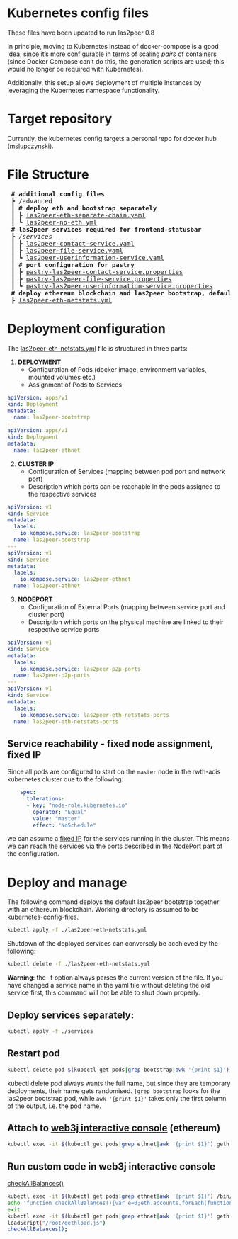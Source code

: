# Kubernetes config files

These files have been updated to run las2peer 0.8

In principle, moving to Kubernetes instead of docker-compose is a good idea, since it’s more configurable in terms of scaling *pairs* of containers (since Docker Compose can’t do this, the generation scripts are used; this would no longer be required with Kubernetes).

Additionally, this setup allows deployment of multiple instances by leveraging the Kubernetes namespace functionality. 

# Target repository
Currently, the kubernetes config targets a personal repo for docker hub ([mslupczynski](https://hub.docker.com/u/mslupczynski)).


# File Structure
<pre>
 <strong># additional config files</strong>
 ┣ /advanced
 ┃ <strong># deploy eth and bootstrap separately</strong>
 ┃ ┣ <a href="advanced/las2peer-eth-separate-chain.yaml">las2peer-eth-separate-chain.yaml</a>
 ┃ ┗ <a href="advanced/las2peer-no-eth.yml">las2peer-no-eth.yml</a>
 <strong># las2peer services required for frontend-statusbar</strong>
 ┣ <em>/services</em>
 ┃ ┣ <a href="services/las2peer-contact-service.yaml">las2peer-contact-service.yaml</a>
 ┃ ┣ <a href="services/las2peer-file-service.yaml">las2peer-file-service.yaml</a>
 ┃ ┗ <a href="services/las2peer-userinformation-service.yaml">las2peer-userinformation-service.yaml</a>
 ┃ <strong># port configuration for pastry</strong>
 ┃ ┣ <a href="services/pastry-las2peer-contact-service.properties">pastry-las2peer-contact-service.properties</a>
 ┃ ┣ <a href="services/pastry-las2peer-file-service.properties">pastry-las2peer-file-service.properties</a>
 ┃ ┗ <a href="services/pastry-las2peer-userinformation-service.properties">pastry-las2peer-userinformation-service.properties</a>
 <strong># deploy ethereum blockchain and las2peer bootstrap, default option</strong>
 ┣ <a href="las2peer-eth-netstats.yml">las2peer-eth-netstats.yml</a>
</pre>

# Deployment configuration

The [las2peer-eth-netstats.yml](las2peer-eth-netstats.yml) file is structured in three parts:
1. **DEPLOYMENT**
    - Configuration of Pods (docker image, environment variables, mounted volumes etc.)
    - Assignment of Pods to Services
```yaml
apiVersion: apps/v1
kind: Deployment
metadata:
  name: las2peer-bootstrap
---
apiVersion: apps/v1
kind: Deployment
metadata:
  name: las2peer-ethnet
```

2. **CLUSTER IP**
    - Configuration of Services (mapping between pod port and network port)
    - Description which ports can be reachable in the pods assigned to the respective services
```yaml
apiVersion: v1
kind: Service
metadata:
  labels:
    io.kompose.service: las2peer-bootstrap
  name: las2peer-bootstrap
---
apiVersion: v1
kind: Service
metadata:
  labels:
    io.kompose.service: las2peer-ethnet
  name: las2peer-ethnet
```

3. **NODEPORT**
    - Configuration of External Ports (mapping between service port and cluster port)
    - Description which ports on the physical machine are linked to their respective service ports

```yaml
apiVersion: v1
kind: Service
metadata:
  labels:
    io.kompose.service: las2peer-p2p-ports
  name: las2peer-p2p-ports
---
apiVersion: v1
kind: Service
metadata:
  labels:
    io.kompose.service: las2peer-eth-netstats-ports
  name: las2peer-eth-netstats-ports
```

## Service reachability - fixed node assignment, fixed IP

Since all pods are configured to start on the ``master`` node in the rwth-acis kubernetes cluster due to the following:
```yaml
    spec:
      tolerations:
      - key: "node-role.kubernetes.io"
        operator: "Equal"
        value: "master"
        effect: "NoSchedule"
```
we can assume a [fixed IP](http://tech4comp.dbis.rwth-aachen.de) for the services running in the cluster.
This means we can reach the services via the ports described in the NodePort part of the configuration.


# Deploy and manage

The following command deploys the default las2peer bootstrap together with an ethereum blockchain. 
Working directory is assumed to be kubernetes-config-files.
```bash
kubectl apply -f ./las2peer-eth-netstats.yml
```

Shutdown of the deployed services can conversely be acchieved by the following: 
```bash
kubectl delete -f ./las2peer-eth-netstats.yml
```
**Warning**: the -f option always parses the current version of the file. If you have changed a service name in the yaml file without deleting the old service first, this command will not be able to shut down properly.

## Deploy services separately:

```bash
kubectl apply -f ./services
```

## Restart pod

```bash
kubectl delete pod $(kubectl get pods|grep bootstrap|awk '{print $1}')
```
kubectl delete pod always wants the full name, but since they are temporary deployments, their name gets randomised. `|grep bootstrap` looks for the las2peer bootstrap pod, while `awk '{print $1}'` takes only the first column of the output, i.e. the pod name. 

## Attach to [web3j interactive console](https://github.com/ethereum/go-ethereum/wiki/JavaScript-Console) (ethereum)

```bash
kubectl exec -it $(kubectl get pods|grep ethnet|awk '{print $1}') geth attach /root/.ethereum/devchain/geth.ipc
```

## Run custom code in web3j interactive console

[checkAllBalances()](https://ethereum.gitbooks.io/frontier-guide/listing_accounts.html)
```bash
kubectl exec -it $(kubectl get pods|grep ethnet|awk '{print $1}') /bin/bash
echo 'function checkAllBalances(){var e=0;eth.accounts.forEach(function(c){console.log("  eth.accounts["+e+"]: "+c+" \tbalance: "+web3.fromWei(eth.getBalance(c),"ether")+" ether"),e++})}'>/root/gethload.js
exit
kubectl exec -it $(kubectl get pods|grep ethnet|awk '{print $1}') geth attach /root/.ethereum/devchain/geth.ipc
loadScript("/root/gethload.js")
checkAllBalances();
```